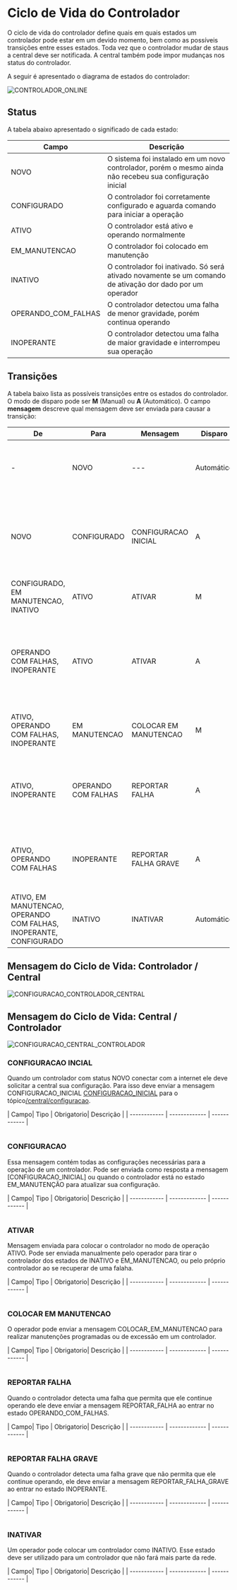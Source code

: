 # Ciclo de Vida do Controlador
O ciclo de vida do controlador define quais em quais estados um controlador pode estar em um devido momento, bem como as possíveis transições entre esses estados. Toda vez que o controlador mudar de staus a central deve ser notificada. A central também pode impor mudanças nos status do controlador.

A seguir é apresentado o diagrama de estados do controlador:

![CONTROLADOR_ONLINE](../../img/estados.png)



## Status
A tabela abaixo apresentado o significado de cada estado:

| Campo| Descrição |
| ------------ | ------------- |
| NOVO | O sistema foi instalado em um novo controlador, porém o mesmo ainda não recebeu sua configuração inicial|
| CONFIGURADO | O controlador foi corretamente configurado e aguarda comando para iniciar a operação|
| ATIVO | O controlador está ativo e operando normalmente |
| EM_MANUTENCAO | O controlador foi colocado em manutenção |
| INATIVO | O controlador foi inativado. Só será ativado novamente se um comando de ativação dor dado por um operador|
| OPERANDO_COM_FALHAS |O controlador detectou uma falha de menor gravidade, porém continua operando|
| INOPERANTE |O controlador detectou uma falha de maior gravidade e interrompeu sua operação |

## Transições

A tabela baixo lista as possíveis transições entre os estados do controlador. O modo de disparo pode ser __M__ (Manual) ou __A__ (Automático). O campo __mensagem__ descreve qual mensagem deve ser enviada para causar a transição:

| De| Para | Mensagem | Disparo | Descrição |
|---|------|----------|---------|-----------|
|-  |NOVO  | ---      | Automático | Todo novo controlador deve começar com o status NOVO| 
|NOVO|CONFIGURADO|CONFIGURACAO INICIAL|A|O controlador recebeu da central sua configuração inicial e esta pronto para entrar em operação| 
|CONFIGURADO, EM MANUTENCAO, INATIVO|ATIVO|ATIVAR|M|O operador enviou o comando de ativar| 
|OPERANDO COM FALHAS, INOPERANTE|ATIVO|ATIVAR|A|O controlador percebeu que a falha foi sanada e que o controlador voltou a operar normalmente|
|ATIVO, OPERANDO COM FALHAS, INOPERANTE|EM MANUTENCAO|COLOCAR EM MANUTENCAO|M|O operador enviou o comando de colocar em manutenção|
|ATIVO, INOPERANTE|OPERANDO COM FALHAS|REPORTAR FALHA|A|O controlador percebeu um falha leve e continua operando mesmo assim| 
|ATIVO, OPERANDO COM FALHAS|INOPERANTE|REPORTAR FALHA GRAVE|A|O controlador percebeu um falha grave e interrompeu sua operação| 
|ATIVO, EM MANUTENCAO, OPERANDO COM FALHAS, INOPERANTE, CONFIGURADO|INATIVO|INATIVAR| Automático|O operador enviou comando para inativar o controlador| 

## Mensagem do Ciclo de Vida: Controlador / Central

![CONFIGURACAO_CONTROLADOR_CENTRAL](../../img/CONFIGURACAO_CONTROLADOR_CENTRAL.png)

## Mensagem do Ciclo de Vida: Central / Controlador

![CONFIGURACAO_CENTRAL_CONTROLADOR](../../img/CONFIGURACAO_CENTRAL_CONTROLADOR.png)


### CONFIGURACAO INCIAL
Quando um controlador com status NOVO conectar com a internet ele deve solicitar a central sua configuração. Para isso deve enviar a mensagem CONFIGURACAO_INICIAL [CONFIGURACAO_INICIAL](#CONFIGURACAO_INICIAL) para o tópico[/central/configuracao](comunicao/topicos#central_echo).

| Campo| Tipo | Obrigatorio| Descrição |
| ------------ | ------------- | ------------ |


```JSON
```

### CONFIGURACAO
Essa mensagem contém todas as configurações necessárias para a operação de um controlador. Pode ser enviada como resposta a mensagem [CONFIGURACAO_INICIAL] ou quando o controlador está no estado EM_MANUTENÇÃO para atualizar sua configuração.

| Campo| Tipo | Obrigatorio| Descrição |
| ------------ | ------------- | ------------ |


```JSON
```

### ATIVAR
Mensagem enviada para colocar o controlador no modo de operação ATIVO. Pode ser enviada manualmente pelo operador para tirar o controlador dos estados de INATIVO e EM_MANUTENCAO, ou pelo próprio controlador ao se recuperar de uma falaha.

| Campo| Tipo | Obrigatorio| Descrição |
| ------------ | ------------- | ------------ |


```JSON
```
### COLOCAR EM MANUTENCAO
O operador pode enviar a mensagem COLOCAR_EM_MANUTENCAO para realizar manutenções programadas ou de excessão em um controlador.

| Campo| Tipo | Obrigatorio| Descrição |
| ------------ | ------------- | ------------ |


```JSON
```

### REPORTAR FALHA
Quando o controlador detecta uma falha que permita que ele continue operando ele deve enviar a mensagem REPORTAR_FALHA ao entrar no estado OPERANDO_COM_FALHAS.

| Campo| Tipo | Obrigatorio| Descrição |
| ------------ | ------------- | ------------ |


```JSON
```

### REPORTAR FALHA GRAVE
Quando o controlador detecta uma falha grave que não permita que ele continue operando, ele deve enviar a mensagem REPORTAR_FALHA_GRAVE ao entrar no estado INOPERANTE.


| Campo| Tipo | Obrigatorio| Descrição |
| ------------ | ------------- | ------------ |


```JSON
```

### INATIVAR
Um operador pode colocar um controlador como INATIVO. Esse estado deve ser utilizado para um controlador que não fará mais parte da rede.

| Campo| Tipo | Obrigatorio| Descrição |
| ------------ | ------------- | ------------ |


```JSON
```
